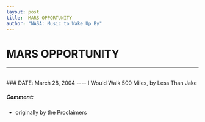 ```yaml
---
layout: post
title:  MARS OPPORTUNITY
author: "NASA: Music to Wake Up By"
---
```


# MARS OPPORTUNITY
----
<br/>
### DATE: March 28, 2004
----
I Would Walk 500 Miles, by Less Than Jake

##### Comment:
* originally by the Proclaimers
